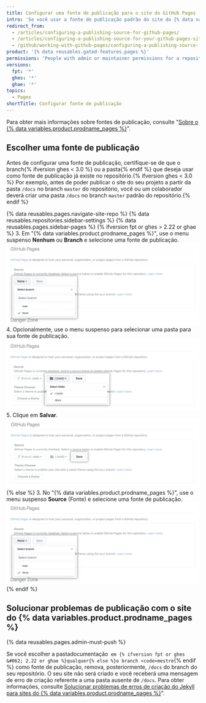 ```yaml
---
title: Configurar uma fonte de publicação para o site do GitHub Pages
intro: 'Se você usar a fonte de publicação padrão do site do {% data variables.product.prodname_pages %}, seu site será publicado automaticamente. Você também pode optar por publicar o {% ifversion ghes < 3.0 %} site{% endif %} do projeto a partir de um branch ou pasta diferente.'
redirect_from:
  - /articles/configuring-a-publishing-source-for-github-pages/
  - /articles/configuring-a-publishing-source-for-your-github-pages-site
  - /github/working-with-github-pages/configuring-a-publishing-source-for-your-github-pages-site
product: '{% data reusables.gated-features.pages %}'
permissions: 'People with admin or maintainer permissions for a repository can configure a publishing source for a {% data variables.product.prodname_pages %} site.'
versions:
  fpt: '*'
  ghes: '*'
  ghae: '*'
topics:
  - Pages
shortTitle: Configurar fonte de publicação
---
```


Para obter mais informações sobre fontes de publicação, consulte "[Sobre o {% data variables.product.prodname_pages %}](/articles/about-github-pages#publishing-sources-for-github-pages-sites)".

## Escolher uma fonte de publicação

Antes de configurar uma fonte de publicação, certifique-se de que o branch{% ifversion ghes < 3.0 %} ou a pasta{% endif %} que deseja usar como fonte de publicação já existe no repositório.{% ifversion ghes < 3.0 %} Por exemplo, antes de poder publicar o site do seu projeto a partir da pasta `/docs` no branch `master` do repositório, você ou um colaborador deverá criar uma pasta `/docs` no branch `master` padrão do repositório.{% endif %}

{% data reusables.pages.navigate-site-repo %}
{% data reusables.repositories.sidebar-settings %}
{% data reusables.pages.sidebar-pages %}
{% ifversion fpt or ghes > 2.22 or ghae %}
3. Em "{% data variables.product.prodname_pages %}", use o menu suspenso **Nenhum** ou **Branch** e selecione uma fonte de publicação. ![Menu suspenso para selecionar uma fonte de publicação](/assets/images/help/pages/publishing-source-drop-down.png)
4. Opcionalmente, use o menu suspenso para selecionar uma pasta para sua fonte de publicação. ![Menu suspenso para selecionar uma pasta para a fonte de publicação](/assets/images/help/pages/publishing-source-folder-drop-down.png)
5. Clique em **Salvar**. ![Button to save changes to publishing source settings](/assets/images/help/pages/publishing-source-save.png){% else %}
3. No "{% data variables.product.prodname_pages %}", use o menu suspenso **Source** (Fonte) e selecione uma fonte de publicação. ![Menu suspenso para selecionar uma fonte de publicação](/assets/images/help/pages/publishing-source-drop-down.png)
{% endif %}

## Solucionar problemas de publicação com o site do {% data variables.product.prodname_pages %}

{% data reusables.pages.admin-must-push %}

Se você escolher a pasta</code>documentação` em {% ifversion fpt or ghes &#062; 2.22 or ghae %}qualquer{% else %}o branch <code>mestre`{% endif %} como fonte de publicação, remova, posteriormente, `/docs` do branch do seu repositório. O seu site não será criado e você receberá uma mensagem de erro de criação referente a uma pasta ausente de `/docs`. Para obter informações, consulte [Solucionar problemas de erros de criação do Jekyll para sites do {% data variables.product.prodname_pages %}](/articles/troubleshooting-jekyll-build-errors-for-github-pages-sites#missing-docs-folder)".
